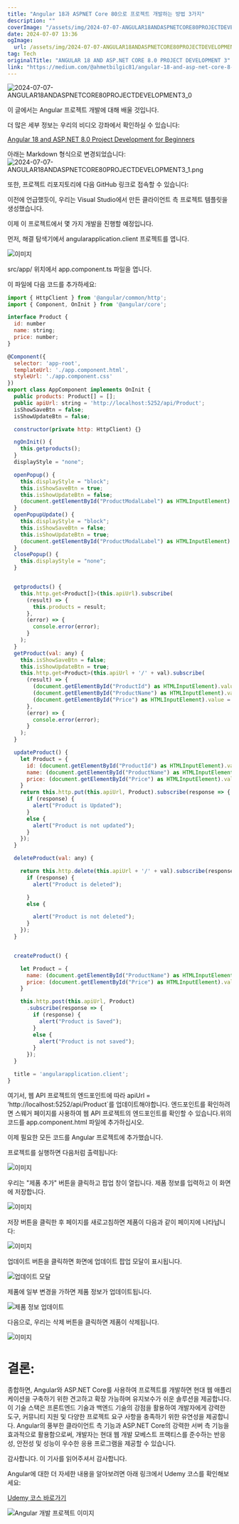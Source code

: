 ```yaml
---
title: "Angular 18과 ASPNET Core 80으로 프로젝트 개발하는 방법 3가지"
description: ""
coverImage: "/assets/img/2024-07-07-ANGULAR18ANDASPNETCORE80PROJECTDEVELOPMENT3_0.png"
date: 2024-07-07 13:36
ogImage: 
  url: /assets/img/2024-07-07-ANGULAR18ANDASPNETCORE80PROJECTDEVELOPMENT3_0.png
tag: Tech
originalTitle: "ANGULAR 18 AND ASP.NET CORE 8.0 PROJECT DEVELOPMENT 3"
link: "https://medium.com/@ahmetbilgic81/angular-18-and-asp-net-core-8-0-project-development-3-d9aa15a4c3d5"
---
```



![2024-07-07-ANGULAR18ANDASPNETCORE80PROJECTDEVELOPMENT3_0](/assets/img/2024-07-07-ANGULAR18ANDASPNETCORE80PROJECTDEVELOPMENT3_0.png)

이 글에서는 Angular 프로젝트 개발에 대해 배울 것입니다.

더 많은 세부 정보는 우리의 비디오 강좌에서 확인하실 수 있습니다:

[Angular 18 and ASP.NET 8.0 Project Development for Beginners](https://www.udemy.com/course/angular-18-and-aspnet-80-project-development-for-beginners/)

<div class="content-ad"></div>

아래는 Markdown 형식으로 변경되었습니다:
![2024-07-07-ANGULAR18ANDASPNETCORE80PROJECTDEVELOPMENT3_1.png](/assets/img/2024-07-07-ANGULAR18ANDASPNETCORE80PROJECTDEVELOPMENT3_1.png)

또한, 프로젝트 리포지토리에 다음 GitHub 링크로 접속할 수 있습니다:

이전에 언급했듯이, 우리는 Visual Studio에서 만든 클라이언트 측 프로젝트 템플릿을 생성했습니다.

이제 이 프로젝트에서 몇 가지 개발을 진행할 예정입니다.

<div class="content-ad"></div>

먼저, 해결 탐색기에서 angularapplication.client 프로젝트를 엽니다.

![이미지](/assets/img/2024-07-07-ANGULAR18ANDASPNETCORE80PROJECTDEVELOPMENT3_2.png)

src/app/ 위치에서 app.component.ts 파일을 엽니다.

이 파일에 다음 코드를 추가하세요:

<div class="content-ad"></div>

```js
import { HttpClient } from '@angular/common/http';
import { Component, OnInit } from '@angular/core';

interface Product {
  id: number
  name: string;
  price: number;
}

@Component({
  selector: 'app-root',
  templateUrl: './app.component.html',
  styleUrl: './app.component.css'
})
export class AppComponent implements OnInit {
  public products: Product[] = [];
  public apiUrl: string = 'http://localhost:5252/api/Product';
  isShowSaveBtn = false;
  isShowUpdateBtn = false;

  constructor(private http: HttpClient) {}

  ngOnInit() {
    this.getproducts();
  }
  displayStyle = "none";

  openPopup() {
    this.displayStyle = "block";
    this.isShowSaveBtn = true;
    this.isShowUpdateBtn = false;
    (document.getElementById("ProductModalLabel") as HTMLInputElement).innerHTML = "Save Product";
  }
  openPopupUpdate() {
    this.displayStyle = "block";
    this.isShowSaveBtn = false;
    this.isShowUpdateBtn = true;
    (document.getElementById("ProductModalLabel") as HTMLInputElement).innerHTML = "Update Product";
  }
  closePopup() {
    this.displayStyle = "none";
  }


  getproducts() {
    this.http.get<Product[]>(this.apiUrl).subscribe(
      (result) => {
        this.products = result;
      },
      (error) => {
        console.error(error);
      }
    );
  }
  getProduct(val: any) {
    this.isShowSaveBtn = false;
    this.isShowUpdateBtn = true;
    this.http.get<Product>(this.apiUrl + '/' + val).subscribe(
      (result) => {
        (document.getElementById("ProductId") as HTMLInputElement).value = result.id.toString();
        (document.getElementById("ProductName") as HTMLInputElement).value = result.name;
        (document.getElementById("Price") as HTMLInputElement).value = result.price.toString();
      },
      (error) => {
        console.error(error);
      }
    );
  }

  updateProduct() {
    let Product = {
      id: (document.getElementById("ProductId") as HTMLInputElement).value,
      name: (document.getElementById("ProductName") as HTMLInputElement).value,
      price: (document.getElementById("Price") as HTMLInputElement).value
    }
    return this.http.put(this.apiUrl, Product).subscribe(response => {
      if (response) {
        alert("Product is Updated");
      }
      else {
        alert("Product is not updated");
      }
    });
  }

  deleteProduct(val: any) {

    return this.http.delete(this.apiUrl + '/' + val).subscribe(response => {
      if (response) {
        alert("Product is deleted");

      }
      else {

        alert("Product is not deleted");
      }
    });
  }


  createProduct() {

    let Product = {
      name: (document.getElementById("ProductName") as HTMLInputElement).value,
      price: (document.getElementById("Price") as HTMLInputElement).value
    }

    this.http.post(this.apiUrl, Product)
      .subscribe(response => {
        if (response) {
          alert("Product is Saved");
        }
        else {
          alert("Product is not saved");
        }
      });
  }

  title = 'angularapplication.client';
}
```

여기서, 웹 API 프로젝트의 엔드포인트에 따라 apiUrl = ‘http://localhost:5252/api/Product`를 업데이트해야합니다. 엔드포인트를 확인하려면 스웨거 페이지를 사용하여 웹 API 프로젝트의 엔드포인트를 확인할 수 있습니다.위의 코드를 app.component.html 파일에 추가하십시오.

<div class="content-ad"></div>


이제 필요한 모든 코드를 Angular 프로젝트에 추가했습니다.

프로젝트를 실행하면 다음처럼 출력됩니다:

![이미지](/assets/img/2024-07-07-ANGULAR18ANDASPNETCORE80PROJECTDEVELOPMENT3_4.png)


<div class="content-ad"></div>

우리는 "제품 추가" 버튼을 클릭하고 팝업 창이 열립니다. 제품 정보를 입력하고 이 화면에 저장합니다.

![이미지](/assets/img/2024-07-07-ANGULAR18ANDASPNETCORE80PROJECTDEVELOPMENT3_5.png)

저장 버튼을 클릭한 후 페이지를 새로고침하면 제품이 다음과 같이 페이지에 나타납니다:

![이미지](/assets/img/2024-07-07-ANGULAR18ANDASPNETCORE80PROJECTDEVELOPMENT3_6.png)

<div class="content-ad"></div>

업데이트 버튼을 클릭하면 화면에 업데이트 팝업 모달이 표시됩니다.

![업데이트 모달](/assets/img/2024-07-07-ANGULAR18ANDASPNETCORE80PROJECTDEVELOPMENT3_7.png)

제품에 일부 변경을 가하면 제품 정보가 업데이트됩니다.

![제품 정보 업데이트](/assets/img/2024-07-07-ANGULAR18ANDASPNETCORE80PROJECTDEVELOPMENT3_8.png)

<div class="content-ad"></div>

다음으로, 우리는 삭제 버튼을 클릭하면 제품이 삭제됩니다.

![이미지](/assets/img/2024-07-07-ANGULAR18ANDASPNETCORE80PROJECTDEVELOPMENT3_9.png)

# 결론:

종합하면, Angular와 ASP.NET Core를 사용하여 프로젝트를 개발하면 현대 웹 애플리케이션을 구축하기 위한 견고하고 확장 가능하며 유지보수가 쉬운 솔루션을 제공합니다. 이 기술 스택은 프론트엔드 기술과 백엔드 기술의 강점을 활용하여 개발자에게 강력한 도구, 커뮤니티 지원 및 다양한 프로젝트 요구 사항을 충족하기 위한 유연성을 제공합니다. Angular의 풍부한 클라이언트 측 기능과 ASP.NET Core의 강력한 서버 측 기능을 효과적으로 활용함으로써, 개발자는 현대 웹 개발 모베스트 프랙티스를 준수하는 반응성, 안전성 및 성능이 우수한 응용 프로그램을 제공할 수 있습니다.

<div class="content-ad"></div>

감사합니다. 이 기사를 읽어주셔서 감사합니다.

Angular에 대한 더 자세한 내용을 알아보려면 아래 링크에서 Udemy 코스를 확인해보세요:

[Udemy 코스 바로가기](https://www.udemy.com/course/angular-18-and-aspnet-80-project-development-for-beginners/)

![Angular 개발 프로젝트 이미지](/assets/img/2024-07-07-ANGULAR18ANDASPNETCORE80PROJECTDEVELOPMENT3_10.png)